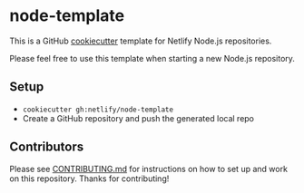 # node-template

This is a GitHub [cookiecutter](https://cookiecutter.readthedocs.io/en/1.7.2/installation.html) template for Netlify Node.js repositories.

Please feel free to use this template when starting a new Node.js repository.

## Setup

- `cookiecutter gh:netlify/node-template`
- Create a GitHub repository and push the generated local repo

## Contributors

Please see [CONTRIBUTING.md](./CONTRIBUTING.md) for instructions on how to set up and work on this repository. Thanks
for contributing!
